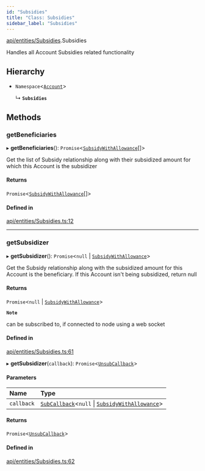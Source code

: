 ```yaml
---
id: "Subsidies"
title: "Class: Subsidies"
sidebar_label: "Subsidies"
---
```


[api/entities/Subsidies](../../../../modules/API/Entities/Subsidies/Subsidies.md).Subsidies

Handles all Account Subsidies related functionality

## Hierarchy

- `Namespace`\<[`Account`](../Account/Account.md)\>

  ↳ **`Subsidies`**

## Methods

### getBeneficiaries

▸ **getBeneficiaries**(): `Promise`\<[`SubsidyWithAllowance`](../../../../interfaces/API/Entities/Subsidy/Types/SubsidyWithAllowance/SubsidyWithAllowance.md)[]\>

Get the list of Subsidy relationship along with their subsidized amount for which this Account is the subsidizer

#### Returns

`Promise`\<[`SubsidyWithAllowance`](../../../../interfaces/API/Entities/Subsidy/Types/SubsidyWithAllowance/SubsidyWithAllowance.md)[]\>

#### Defined in

[api/entities/Subsidies.ts:12](https://github.com/PolymeshAssociation/polymesh-sdk/blob/978e4ded6/src/api/entities/Subsidies.ts#L12)

___

### getSubsidizer

▸ **getSubsidizer**(): `Promise`\<``null`` \| [`SubsidyWithAllowance`](../../../../interfaces/API/Entities/Subsidy/Types/SubsidyWithAllowance/SubsidyWithAllowance.md)\>

Get the Subsidy relationship along with the subsidized amount for this Account is the beneficiary.
If this Account isn't being subsidized, return null

#### Returns

`Promise`\<``null`` \| [`SubsidyWithAllowance`](../../../../interfaces/API/Entities/Subsidy/Types/SubsidyWithAllowance/SubsidyWithAllowance.md)\>

**`Note`**

can be subscribed to, if connected to node using a web socket

#### Defined in

[api/entities/Subsidies.ts:61](https://github.com/PolymeshAssociation/polymesh-sdk/blob/978e4ded6/src/api/entities/Subsidies.ts#L61)

▸ **getSubsidizer**(`callback`): `Promise`\<[`UnsubCallback`](../../../../modules/API/Entities/Types/Types.md#unsubcallback)\>

#### Parameters

| Name | Type |
| :------ | :------ |
| `callback` | [`SubCallback`](../../../../modules/API/Entities/Types/Types.md#subcallback)\<``null`` \| [`SubsidyWithAllowance`](../../../../interfaces/API/Entities/Subsidy/Types/SubsidyWithAllowance/SubsidyWithAllowance.md)\> |

#### Returns

`Promise`\<[`UnsubCallback`](../../../../modules/API/Entities/Types/Types.md#unsubcallback)\>

#### Defined in

[api/entities/Subsidies.ts:62](https://github.com/PolymeshAssociation/polymesh-sdk/blob/978e4ded6/src/api/entities/Subsidies.ts#L62)
